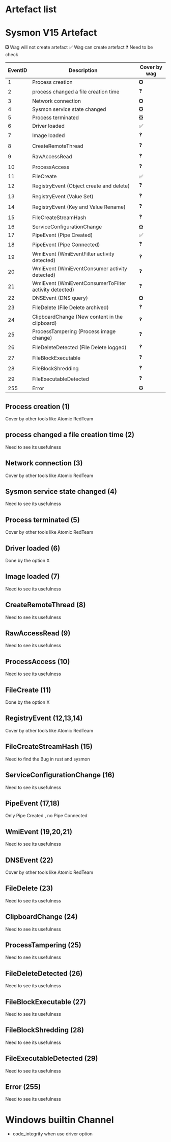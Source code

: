 
# Artefact list


# Sysmon V15 Artefact

❎ Wag will not create artefact
✅ Wag can create artefact
❓ Need to be check

| EventID | Description | Cover by wag
| --- | --- | --- |
| 1 | Process creation | ❎
| 2 | process changed a file creation time | ❓
| 3 | Network connection | ❎
| 4 | Sysmon service state changed | ❎
| 5 | Process terminated | ❎
| 6 | Driver loaded | ✅
| 7 | Image loaded | ❓
| 8 | CreateRemoteThread | ❓
| 9 | RawAccessRead | ❓
| 10 | ProcessAccess | ❓
| 11 | FileCreate | ✅
| 12 | RegistryEvent (Object create and delete) | ❓
| 13 | RegistryEvent (Value Set) | ❓
| 14 | RegistryEvent (Key and Value Rename) | ❓
| 15 | FileCreateStreamHash | ❓
| 16 | ServiceConfigurationChange | ❎
| 17 | PipeEvent (Pipe Created) | ✅
| 18 | PipeEvent (Pipe Connected) | ❓
| 19 | WmiEvent (WmiEventFilter activity detected) | ❓
| 20 | WmiEvent (WmiEventConsumer activity detected) | ❓
| 21 | WmiEvent (WmiEventConsumerToFilter activity detected) | ❓
| 22 | DNSEvent (DNS query) | ❎
| 23 | FileDelete (File Delete archived) | ❓
| 24 | ClipboardChange (New content in the clipboard) | ❓
| 25 | ProcessTampering (Process image change) | ❓
| 26 | FileDeleteDetected (File Delete logged) | ❓
| 27 | FileBlockExecutable | ❓
| 28 | FileBlockShredding | ❓
| 29 | FileExecutableDetected | ❓
| 255 | Error | ❎

## Process creation (1)
Cover by other tools like Atomic RedTeam

## process changed a file creation time (2)
Need to see its usefulness

## Network connection (3)
Cover by other tools like Atomic RedTeam

## Sysmon service state changed (4)
Need to see its usefulness

## Process terminated (5)
Cover by other tools like Atomic RedTeam

## Driver loaded (6)
Done by the option X

## Image loaded (7)
Need to see its usefulness

## CreateRemoteThread (8)
Need to see its usefulness

## RawAccessRead (9)
Need to see its usefulness

## ProcessAccess (10)
Need to see its usefulness

## FileCreate (11)
Done by the option X

## RegistryEvent (12,13,14)
Cover by other tools like Atomic RedTeam

## FileCreateStreamHash (15)
Need to find the Bug in rust and sysmon 

## ServiceConfigurationChange (16)
Need to see its usefulness

## PipeEvent (17,18)
Only Pipe Created , no Pipe Connected

## WmiEvent (19,20,21)
Need to see its usefulness

## DNSEvent (22)
Cover by other tools like Atomic RedTeam

## FileDelete (23)
Need to see its usefulness

## ClipboardChange (24)
Need to see its usefulness

## ProcessTampering (25)
Need to see its usefulness

## FileDeleteDetected (26)
Need to see its usefulness

## FileBlockExecutable (27)
Need to see its usefulness

## FileBlockShredding (28)
Need to see its usefulness

## FileExecutableDetected (29)
Need to see its usefulness

## Error (255)
Need to see its usefulness


# Windows builtin Channel
- code_integrity  when use  driver option